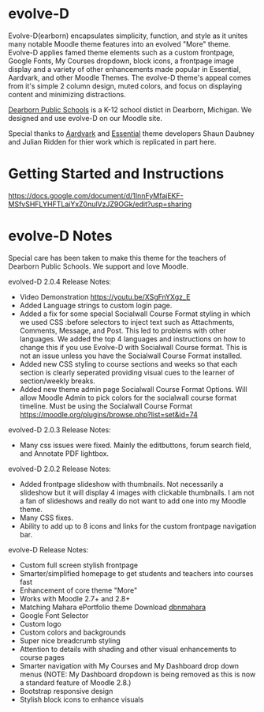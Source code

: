 evolve-D
======================

Evolve-D(earborn) encapsulates simplicity, function, and style as it unites many notable Moodle theme features into an evolved "More" theme. Evolve-D applies famed theme elements such as a custom frontpage, Google Fonts, My Courses dropdown, block icons, a frontpage image display and a variety of other enhancements made popular in Essential, Aardvark, and other Moodle Themes.  The evolve-D theme's appeal comes from it's simple 2 column design, muted colors, and focus on displaying content and minimizing distractions.

[Dearborn Public Schools](http://dearbornschools.org) is a K-12 school distict in Dearborn, Michigan. We designed and use evolve-D on our Moodle site.

Special thanks to [Aardvark](https://moodle.org/plugins/view.php?plugin=theme_aardvark) and [Essential](https://moodle.org/plugins/view.php?plugin=theme_essential) theme developers Shaun Daubney and Julian Ridden for thier work which is replicated in part here.

Getting Started and Instructions
======================
https://docs.google.com/document/d/1InnFyMfajEKF-MSfvSHFLYHFTLaiYxZ0nulVzJZ9OGk/edit?usp=sharing


evolve-D Notes
======================
Special care has been taken to make this theme for the teachers of Dearborn Public Schools.  We support and love Moodle.

evolved-D 2.0.4 Release Notes:

- Video Demonstration https://youtu.be/XSgFnYXgz_E
- Added Language strings to custom login page.
- Added a fix for some special Socialwall Course Format styling in which we used CSS :before selectors to inject text such as Attachments, Comments, Message, and Post.  This led to problems with other languages.  We added the top 4 languages and instructions on how to change this if you use Evolve-D with Socialwall Course format.  This is not an issue unless you have the Socialwall Course Format installed.
- Added new CSS styling to course sections and weeks so that each section is clearly seperated providing visual cues to the learner of section/weekly breaks. 
- Added new theme admin page Socialwall Course Format Options.  Will allow Moodle Admin to pick colors for the socialwall course format timeline.  Must be using the Socialwall Course Format  https://moodle.org/plugins/browse.php?list=set&id=74

evolved-D 2.0.3 Release Notes:
- Many css issues were fixed. Mainly the editbuttons, forum search field, and Annotate PDF lightbox.

evolved-D 2.0.2 Release Notes:
- Added frontpage slideshow with thumbnails.  Not necessarily a slideshow but it will display 4 images with clickable thumbnails.  I am not a fan of slideshows and really do not want to add one into my Moodle theme.  
- Many CSS fixes.
- Ability to add up to 8 icons and links for the custom frontpage navigation bar.

evolve-D Release Notes:
 - Custom full screen stylish frontpage
 - Smarter/simplified homepage to get students and teachers into courses fast
 - Enhancement of core theme "More"
 - Works with Moodle 2.7+ and 2.8+
 - Matching Mahara ePortfolio theme Download [dbnmahara](https://github.com/kennibc/dbnmahara)
 - Google Font Selector
 - Custom logo
 - Custom colors and backgrounds
 - Super nice breadcrumb styling
 - Attention to details with shading and other visual enhancements to course pages
 - Smarter navigation with My Courses and My Dashboard drop down menus
(NOTE:  My Dashboard dropdown is being removed as this is now a standard feature of Moodle 2.8.)
 - Bootstrap responsive design
 - Stylish block icons to enhance visuals
